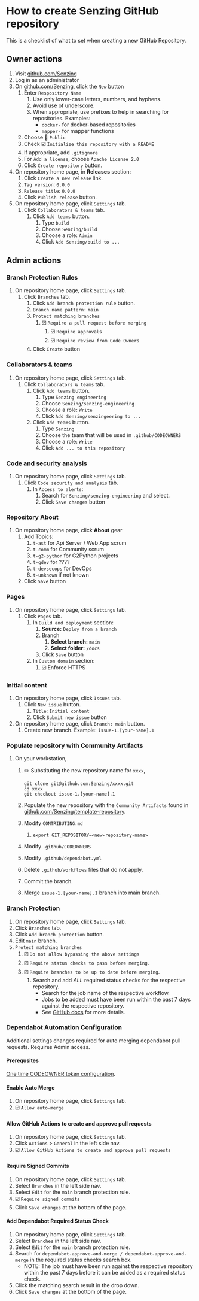 # How to create Senzing GitHub repository

This is a checklist of what to set when creating a new GitHub Repository.

## Owner actions

1. Visit [github.com/Senzing](https://github.com/Senzing)
1. Log in as an administrator
1. On [github.com/Senzing](https://github.com/Senzing), click the `New` button
    1. Enter `Respository Name`
        1. Use only lower-case letters, numbers, and hyphens.
        1. Avoid use of underscore.
        1. When appropriate, use prefixes to help in searching for repositories.
           Examples:
            - `docker-` for docker-based repositories
            - `mapper-` for mapper functions
    1. Choose :radio_button: `Public`
    1. Check :ballot_box_with_check: `Initialize this repository with a README`
    1. If appropriate, add `.gitignore`
    1. For `Add a license`, choose `Apache License 2.0`
    1. Click `Create repository` button.
1. On repository home page, in **Releases** section:
    1. Click `Create a new release` link.
    1. `Tag version`: `0.0.0`
    1. `Release title`: `0.0.0`
    1. Click `Publish release` button.
1. On repository home page, click `Settings` tab.
    1. Click `Collaborators & teams` tab.
        1. Click `Add teams` button.
            1. Type `build`
            1. Choose `Senzing/build`
            1. Choose a role: `Admin`
            1. Click `Add Senzing/build to ...`

## Admin actions

### Branch Protection Rules

1. On repository home page, click `Settings` tab.
    1. Click `Branches` tab.
        1. Click `Add branch protection rule` button.
        1. `Branch name pattern:`  `main`
        1. `Protect matching branches`
            1. :ballot_box_with_check: `Require a pull request before merging`
                1. :ballot_box_with_check: `Require approvals`
                1. :ballot_box_with_check: `Require review from Code Owners`
        1. Click `Create` button

### Collaborators & teams

1. On repository home page, click `Settings` tab.
    1. Click `Collaborators & teams` tab.
        1. Click `Add teams` button.
            1. Type `Senzing engineering`
            1. Choose `Senzing/senzing-engineering`
            1. Choose a role: `Write`
            1. Click `Add Senzing/senzingeering to ...`
        1. Click `Add teams` button.
            1. Type `Senzing`
            1. Choose the team that will be used in `.github/CODEOWNERS`
            1. Choose a role: `Write`
            1. Click `Add ... to this repository`

### Code and security analysis

1. On repository home page, click `Settings` tab.
    1. Click `Code security and analysis` tab.
        1. In `Access to alerts`:
            1. Search for `Senzing/senzing-engineering` and select.
            1. Click `Save changes` button

### Repository About

1. On repository home page, click **About** gear
    1. Add Topics:
        1. `t-ast` for Api Server / Web App scrum
        1. `t-comm` for Community scrum
        1. `t-g2-python` for G2Python projects
        1. `t-gdev` for ????
        1. `t-devsecops` for DevOps
        1. `t-unknown` if not known
    1. Click `Save` button

### Pages

1. On repository home page, click `Settings` tab.
    1. Click `Pages` tab.
        1. In `Build and deployment` section:
            1. **Source:** `Deploy from a branch`
            1. Branch
                1. **Select branch:** `main`
                1. **Select folder:** `/docs`
            1. Click `Save` button
        1. In `Custom domain` section:
            1. :ballot_box_with_check: Enforce HTTPS

### Initial content

1. On repository home page, click `Issues` tab.
    1. Click `New issue` button.
        1. `Title`:  `Initial content`
        1. Click `Submit new issue` button
1. On repository home page, click `Branch: main` button.
    1. Create new branch.
       Example:
       `issue-1.[your-name].1`

### Populate repository with Community Artifacts

1. On your workstation,
    1. :pencil2: Substituting the new repository name for `xxxx`,

        ```console
        git clone git@github.com:Senzing/xxxx.git
        cd xxxx
        git checkout issue-1.[your-name].1
        ```

    1. Populate the new repository with the `Community Artifacts` found in
       [github.com/Senzing/template-repository](https://github.com/Senzing/template-repository).
    1. Modify `CONTRIBUTING.md`
        1. `export GIT_REPOSITORY=<new-repository-name>`
    1. Modify `.github/CODEOWNERS`
    1. Modify `.github/dependabot.yml`
    1. Delete `.github/workflows` files that do not apply.
    1. Commit the branch.
    1. Merge `issue-1.[your-name].1` branch into main branch.

### Branch Protection

1. On repository home page, click `Settings` tab.
1. Click `Branches` tab.
1. Click `Add branch protection` button.
1. Edit `main` branch.
1. `Protect matching branches`
    1. :ballot_box_with_check: `Do not allow bypassing the above settings`
    1. :ballot_box_with_check: `Require status checks to pass before merging`.
    1. :ballot_box_with_check: `Require branches to be up to date before merging`.
        1. Search and add *ALL* required status checks for the respective repository.
           - Search for the job name of the respective workflow.
           - Jobs to be added must have been run within the past 7 days against the respective repository.
           - See [GitHub docs] for more details.

### Dependabot Automation Configuration

Additional settings changes required for auto merging dependabot pull requests.
Requires Admin access.

#### Prerequsites

[One time CODEOWNER token configuration].

#### Enable Auto Merge

1. On repository home page, click `Settings` tab.
1. :ballot_box_with_check: `Allow auto-merge`

#### Allow GitHub Actions to create and approve pull requests

1. On repository home page, click `Settings` tab.
1. Click `Actions` > `General` in the left side nav.
1. :ballot_box_with_check: `Allow GitHub Actions to create and approve pull requests`

#### Require Signed Commits

1. On repository home page, click `Settings` tab.
1. Select `Branches` in the left side nav.
1. Select `Edit` for the `main` branch protection rule.
1. :ballot_box_with_check: `Require signed commits`
1. Click `Save changes` at the bottom of the page.

#### Add Dependabot Required Status Check

1. On repository home page, click `Settings` tab.
1. Select `Branches` in the left side nav.
1. Select `Edit` for the `main` branch protection rule.
1. Search for `dependabot-approve-and-merge / dependabot-approve-and-merge` in the required status checks search box.
   - NOTE: The job must have been run against the respective repository within the past 7 days before it can be added as a required status check.
1. Click the matching search result in the drop down.
1. Click `Save changes` at the bottom of the page.

[GitHub docs]: https://docs.github.com/en/repositories/configuring-branches-and-merges-in-your-repository/managing-protected-branches/about-protected-branches#require-status-checks-before-merging
[One time CODEOWNER token configuration]: https://github.com/Senzing/knowledge-base/blob/main/HOWTO/configure-github-organization.md
